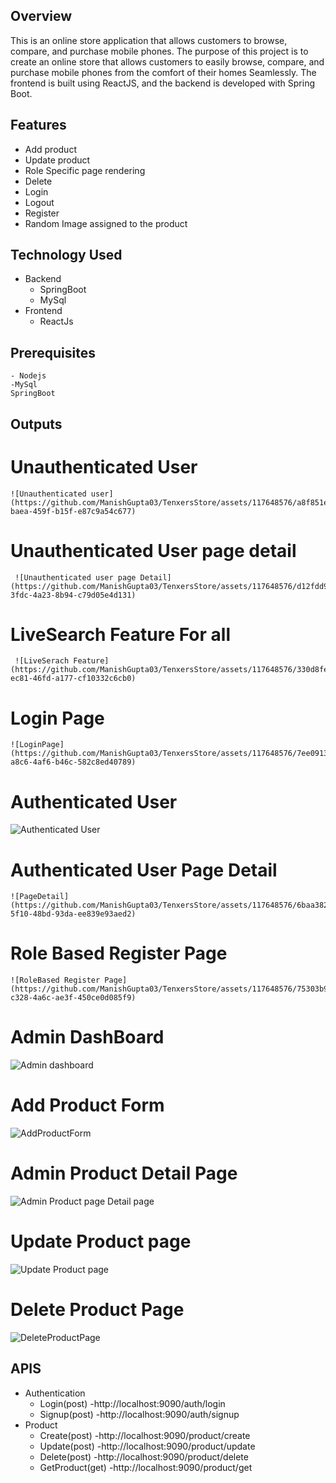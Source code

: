## Overview
This is an online store application that allows customers to browse, compare, and purchase mobile phones. The purpose of this project is to create an online store that allows customers to easily browse, compare, and purchase mobile phones from the comfort of their homes Seamlessly. The frontend is built using ReactJS, and the backend is developed with Spring Boot.


## Features
 - Add product
 - Update product
 - Role Specific page rendering
 - Delete
 - Login
 - Logout
 - Register
 - Random Image assigned to the product

## Technology Used
 - Backend
    - SpringBoot
    - MySql
  - Frontend
    - ReactJs
   
## Prerequisites
    - Nodejs
    -MySql
    SpringBoot

## Outputs
  # Unauthenticated User
    ![Unauthenticated user](https://github.com/ManishGupta03/TenxersStore/assets/117648576/a8f851ec-baea-459f-b15f-e87c9a54c677)

  # Unauthenticated User page detail
     ![Unauthenticated user page Detail](https://github.com/ManishGupta03/TenxersStore/assets/117648576/d12fdd91-3fdc-4a23-8b94-c79d05e4d131)

  # LiveSearch Feature For all
     ![LiveSerach Feature](https://github.com/ManishGupta03/TenxersStore/assets/117648576/330d8fe8-ec81-46fd-a177-cf10332c6cb0)

  # Login Page
    ![LoginPage](https://github.com/ManishGupta03/TenxersStore/assets/117648576/7ee0913f-a8c6-4af6-b46c-582c8ed40789)

  # Authenticated User
  ![Authenticated User](https://github.com/ManishGupta03/TenxersStore/assets/117648576/55db0313-5662-455d-9553-16ff4435288e)

  # Authenticated User Page Detail
    ![PageDetail](https://github.com/ManishGupta03/TenxersStore/assets/117648576/6baa3827-5f10-48bd-93da-ee839e93aed2)

  # Role Based Register Page
    ![RoleBased Register Page](https://github.com/ManishGupta03/TenxersStore/assets/117648576/75303b9f-c328-4a6c-ae3f-450ce0d085f9)

 # Admin DashBoard
 ![Admin dashboard](https://github.com/ManishGupta03/TenxersStore/assets/117648576/5267b115-bf6a-4b05-8041-676454862bd0)

 #  Add Product Form
   ![AddProductForm](https://github.com/ManishGupta03/TenxersStore/assets/117648576/522247af-84ee-41dd-a30e-18e049ebb7ee)

  # Admin Product Detail Page
  ![Admin Product page Detail page](https://github.com/ManishGupta03/TenxersStore/assets/117648576/e7833710-81ed-47b0-8ccd-8e6514e18c03)

# Update Product page
  ![Update Product page](https://github.com/ManishGupta03/TenxersStore/assets/117648576/315f667b-8c07-4335-b102-a5455749e0e0)

# Delete Product Page
   ![DeleteProductPage](https://github.com/ManishGupta03/TenxersStore/assets/117648576/e9962271-7e67-4a08-a92c-9d0cdb7d6fdf)


## APIS
  - Authentication
      - Login(post) -http://localhost:9090/auth/login
      - Signup(post) -http://localhost:9090/auth/signup
  - Product
       - Create(post) -http://localhost:9090/product/create
       - Update(post) -http://localhost:9090/product/update
       - Delete(post) -http://localhost:9090/product/delete
       - GetProduct(get) -http://localhost:9090/product/get











  

  
